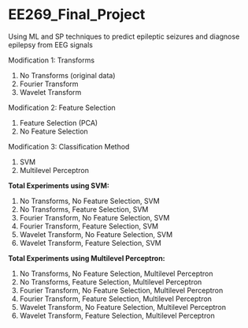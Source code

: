 # EE269_Final_Project
Using ML and SP techniques to predict epileptic seizures and diagnose epilepsy from EEG signals

Modification 1: Transforms
1. No Transforms (original data)
2. Fourier Transform
3. Wavelet Transform

Modification 2: Feature Selection
1. Feature Selection (PCA)
2. No Feature Selection

Modification 3: Classification Method
1. SVM
2. Multilevel Perceptron

**Total Experiments using SVM:**
1. No Transforms, No Feature Selection, SVM
2. No Transforms, Feature Selection, SVM
3. Fourier Transform, No Feature Selection, SVM
4. Fourier Transform, Feature Selection, SVM
5. Wavelet Transform, No Feature Selection, SVM
6. Wavelet Transform, Feature Selection, SVM

**Total Experiments using Multilevel Perceptron:**
1. No Transforms, No Feature Selection, Multilevel Perceptron
2. No Transforms, Feature Selection, Multilevel Perceptron
3. Fourier Transform, No Feature Selection, Multilevel Perceptron
4. Fourier Transform, Feature Selection, Multilevel Perceptron
5. Wavelet Transform, No Feature Selection, Multilevel Perceptron
6. Wavelet Transform, Feature Selection, Multilevel Perceptron
